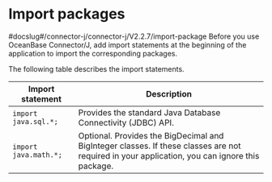 Import packages 
====================================
#docslug#/connector-j/connector-j/V2.2.7/import-package
Before you use OceanBase Connector/J, add import statements at the beginning of the application to import the corresponding packages. 

The following table describes the import statements. 


| **Import statement**  |                                                                **Description**                                                                |
|-----------------------|-----------------------------------------------------------------------------------------------------------------------------------------------|
| `import java.sql.*;`  | Provides the standard Java Database Connectivity (JDBC) API.                                                                                  |
| `import java.math.*;` | Optional. Provides the BigDecimal and BigInteger classes. If these classes are not required in your application, you can ignore this package. |


